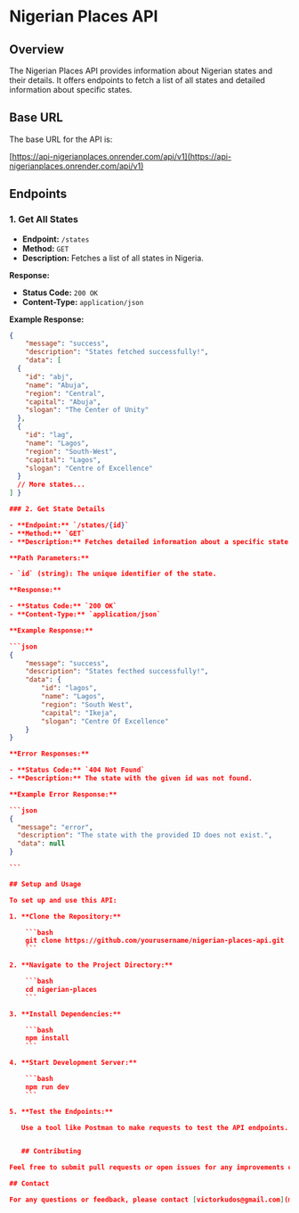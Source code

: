 # Nigerian Places API

## Overview

The Nigerian Places API provides information about Nigerian states and their details. It offers endpoints to fetch a list of all states and detailed information about specific states.

## Base URL

The base URL for the API is:

[https://api-nigerianplaces.onrender.com/api/v1](https://api-nigerianplaces.onrender.com/api/v1)

## Endpoints

### 1. Get All States

- **Endpoint:** `/states`
- **Method:** `GET`
- **Description:** Fetches a list of all states in Nigeria.

**Response:**

- **Status Code:** `200 OK`
- **Content-Type:** `application/json`

**Example Response:**

````json
{
    "message": "success",
    "description": "States fetched successfully!",
    "data": [
  {
    "id": "abj",
    "name": "Abuja",
    "region": "Central",
    "capital": "Abuja",
    "slogan": "The Center of Unity"
  },
  {
    "id": "lag",
    "name": "Lagos",
    "region": "South-West",
    "capital": "Lagos",
    "slogan": "Centre of Excellence"
  }
  // More states...
] }

### 2. Get State Details

- **Endpoint:** `/states/{id}`
- **Method:** `GET`
- **Description:** Fetches detailed information about a specific state with its id.

**Path Parameters:**

- `id` (string): The unique identifier of the state.

**Response:**

- **Status Code:** `200 OK`
- **Content-Type:** `application/json`

**Example Response:**

```json
{
    "message": "success",
    "description": "States fecthed successfully!",
    "data": {
        "id": "lagos",
        "name": "Lagos",
        "region": "South West",
        "capital": "Ikeja",
        "slogan": "Centre Of Excellence"
    }
}

**Error Responses:**

- **Status Code:** `404 Not Found`
- **Description:** The state with the given id was not found.

**Example Error Response:**

```json
{
  "message": "error",
  "description": "The state with the provided ID does not exist.",
  "data": null
}

```

## Setup and Usage

To set up and use this API:

1. **Clone the Repository:**

    ```bash
    git clone https://github.com/yourusername/nigerian-places-api.git
    ```

2. **Navigate to the Project Directory:**

    ```bash
    cd nigerian-places
    ```

3. **Install Dependencies:**

    ```bash
    npm install
    ```

4. **Start Development Server:**

    ```bash
    npm run dev
    ```

5. **Test the Endpoints:**

   Use a tool like Postman to make requests to test the API endpoints.


   ## Contributing

Feel free to submit pull requests or open issues for any improvements or bug fixes.

## Contact

For any questions or feedback, please contact [victorkudos@gmail.com](mailto:victorkudos@gmail.com).

````
